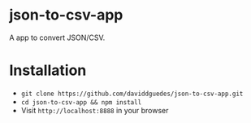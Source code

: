 # json-to-csv-app
A app to convert JSON/CSV.

# Installation

* `git clone https://github.com/daviddguedes/json-to-csv-app.git`
* `cd json-to-csv-app && npm install`
* Visit `http://localhost:8888` in your browser
